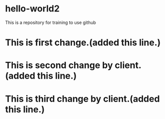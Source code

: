 # hello-world2
This is a repository for training to use github

# This is first change.(added this line.)

# This is second change by client.(added this line.)

# This is third change by client.(added this line.)




